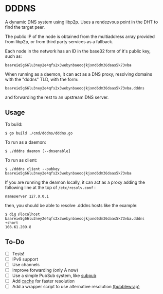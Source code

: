 # DDDNS

A dynamic DNS system using libp2p. Uses a rendezvous point in the DHT to find the target peer.

The public IP of the node is obtained from the multiaddress array provided from libp2p, or from third party services as a fallback.

Each node in the network has an ID in the base32 form of it's public key, such as:

`baareie5g66lu3ney2e4qfs2x3webynbaeoojkjxnd6dm36daas5k73vba`

When running as a daemon, it can act as a DNS proxy, resolving domains with the "dddns" TLD, with the form:

`baareie5g66lu3ney2e4qfs2x3webynbaeoojkjxnd6dm36daas5k73vba.dddns`

and forwarding the rest to an upstream DNS server.

## Usage

To build:

`$ go build ./cmd/dddns/dddns.go`

To run as a daemon:

`$ ./dddns daemon [--dnsenable]`

To run as client:

`$ ./dddns client --pubkey baareie5g66lu3ney2e4qfs2x3webynbaeoojkjxnd6dm36daas5k73vba`

If you are running the deamon locally, it can act as a proxy adding the following line at the top of `/etc/resolv.conf` :

`nameserver 127.0.0.1`

then, you should be able to resolve .dddns hosts like the example:

```
$ dig @localhost baareie5g66lu3ney2e4qfs2x3webynbaeoojkjxnd6dm36daas5k73vba.dddns +short
108.61.209.8
```

## To-Do

- [ ] Tests!
- [ ] IPv6 support
- [ ] Use channels
- [ ] Improve forwarding (only A now)
- [ ] Use a simple PubSub system, like [subpub](https://gitlab.com/vocdoni/go-dvote/-/blob/master/subpub/subpub.go)
- [ ] Add [cache](https://github.com/patrickmn/go-cache) for faster resolution
- [ ] Add a wrapper script to use alternative resolution [(bubblewrap)](https://wiki.archlinux.org/index.php/Bubblewrap)
